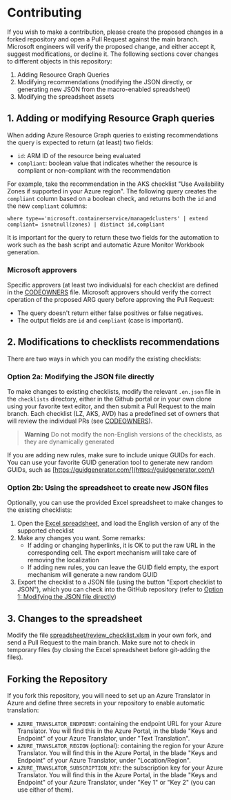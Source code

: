 # Contributing

If you wish to make a contribution, please create the proposed changes in a forked repository and open a Pull Request against the main branch. Microsoft engineers will verify the proposed change, and either accept it, suggest modifications, or decline it. The following sections cover changes to different objects in this repository:

1. Adding Resource Graph Queries
1. Modifying recommendations (modifying the JSON directly, or generating new JSON from the macro-enabled spreadsheet)
1. Modifying the spreadsheet assets

## 1. Adding or modifying Resource Graph queries

When adding Azure Resource Graph queries to existing recommendations the query is expected to return (at least) two fields:

* `id`: ARM ID of the resource being evaluated
* `compliant`: boolean value that indicates whether the resource is compliant or non-compliant with the recommendation

For example, take the recommendation in the AKS checklist "Use Availability Zones if supported in your Azure region". The following query creates the `compliant` column based on a boolean check, and returns both the `id` and the new `compliant` columns:

```
where type=='microsoft.containerservice/managedclusters' | extend compliant= isnotnull(zones) | distinct id,compliant
```

It is important for the query to return these two fields for the automation to work such as the bash script and automatic Azure Monitor Workbook generation.

### Microsoft approvers

Specific approvers (at least two individuals) for each checklist are defined in the [CODEOWNERS](./CODEOWNERS) file. Microsoft approvers should verify the correct operation of the proposed ARG query before approving the Pull Request:

- The query doesn't return either false positives or false negatives.
- The output fields are `id` and `compliant` (case is important).

## 2. Modifications to checklists recommendations

There are two ways in which you can modify the existing checklists:

### Option 2a: Modifying the JSON file directly

To make changes to existing checklists, modify the relevant `.en.json` file in the `checklists` directory, either in the Github portal or in your own clone using your favorite text editor, and then submit  a Pull Request to the main branch. Each checklist (LZ, AKS, AVD) has a predefined set of owners that will review the individual PRs (see [CODEOWNERS](./CODEOWNERS)).

> **Warning**
> Do not modify the non-English versions of the checklists, as they are dynamically generated

If you are adding new rules, make sure to include unique GUIDs for each. You can use your favorite GUID generation tool to generate new random GUIDs, such as [https://guidgenerator.com/](https://guidgenerator.com/)

### Option 2b: Using the spreadsheet to create new JSON files

Optionally, you can use the provided Excel spreadsheet to make changes to the existing checklists:

1. Open the [Excel spreadsheet](./spreadsheet/review_checklist.xlsm), and load the English version of any of the supported checklist
1. Make any changes you want. Some remarks:
    - If adding or changing hyperlinks, it is OK to put the raw URL in the corresponding cell. The export mechanism will take care of removing the localization
    - If adding new rules, you can leave the GUID field empty, the export mechanism will generate a new random GUID
1. Export the checklist to a JSON file (using the button "Export checklist to JSON"), which you can check into the GitHub repository (refer to [Option 1: Modifying the JSON file directly](#option-1-modifying-the-jSON-file-directly))

## 3. Changes to the spreadsheet

Modify the file [spreadsheet/review_checklist.xlsm](./spreadsheet/review_checklist.xlsm) in your own fork, and send a Pull Request to the main branch. Make sure not to check in temporary files (by closing the Excel spreadsheet before git-adding the files).

## Forking the Repository

If you fork this repository, you will need to set up an Azure Translator in Azure and define three secrets in your repository to enable automatic translation:

- `AZURE_TRANSLATOR_ENDPOINT`: containing the endpoint URL for your Azure Translator. You will find this in the Azure Portal, in the blade "Keys and Endpoint" of your Azure Translator, under "Text Translation".
- `AZURE_TRANSLATOR_REGION` (optional): containing the region for your Azure Translator. You will find this in the Azure Portal, in the blade "Keys and Endpoint" of your Azure Translator, under "Location/Region".
- `AZURE_TRANSLATOR_SUBSCRIPTION_KEY`: the subscription key for your Azure Translator. You will find this in the Azure Portal, in the blade "Keys and Endpoint" of your Azure Translator, under "Key 1" or "Key 2" (you can use either of them).
